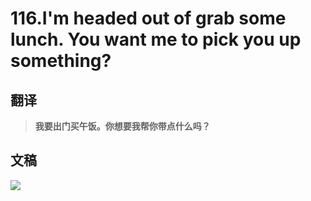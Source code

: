 # 116.I'm headed out of grab some lunch. You want me to pick you up something? 

## 翻译

> **我要出门买午饭。你想要我帮你带点什么吗？**

## 文稿

![](https://cdn.jsdelivr.net/gh/imtianx/speaking180/img/116.jpg)

